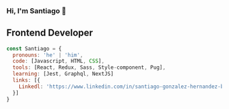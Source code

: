 ### Hi, I'm Santiago 👋
## Frontend Developer

```` js
const Santiago = {
  pronouns: 'he' | 'him',
  code: [Javascript, HTML, CSS],
  tools: [React, Redux, Sass, Style-component, Pug],
  learning: [Jest, Graphql, NextJS]
  links: [{
    Linkedl: 'https://www.linkedin.com/in/santiago-gonzalez-hernandez-b70470160/'
  }]
}
````


<!--
**saniag081/saniag081** is a ✨ _special_ ✨ repository because its `README.md` (this file) appears on your GitHub profile.


Here are some ideas to get you started:

- 🔭 I’m currently working on ...
- 🌱 I’m currently learning ...
- 👯 I’m looking to collaborate on ...
- 🤔 I’m looking for help with ...
- 💬 Ask me about ...
- 📫 How to reach me: ...
- 😄 Pronouns: ...
- ⚡ Fun fact: ...
-->
